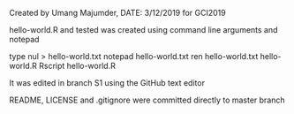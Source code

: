 Created by Umang Majumder, DATE: 3/12/2019 for GCI2019

hello-world.R and tested was created using command line arguments and notepad

type nul > hello-world.txt
notepad hello-world.txt
ren hello-world.txt hello-world.R
Rscript hello-world.R

It was edited in branch S1 using the GitHub text editor

README, LICENSE and .gitignore were committed directly to master branch
